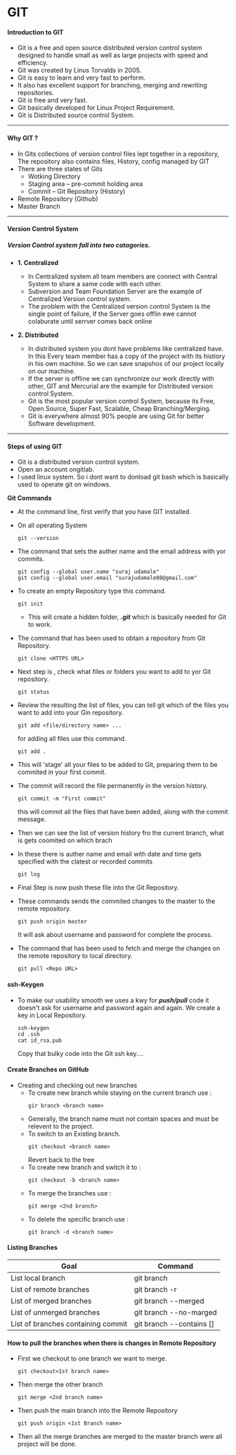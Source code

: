 # **GIT**

#### Introduction to GIT

- Git is a free and open source distributed version control system designed to handle small as well as large projects with speed and efficiency.
- Git was created by Linus Torvalds in 2005.
- Git is easy to learn and very fast to perform.
- It also has excellent support for branching, merging and rewriting repositories.
- Git is free and very fast.
- Git basically developed for Linux Project Requirement.
- Git is Distributed source control System.

---

#### Why GIT ?

- In Gits collections of version control files lept together in a repository, The repository also contains files, History, config managed by GIT
- There are three states of Gits
  - Wotking Directory
  - Staging area – pre-commit holding area
  - Commit – Git Repository (History)
- Remote Repository (Github)
- Master Branch

---

#### Version Control System

##### Version Control system fall into two catagories.

- **1. Centralized**

  - In Centralized system all team members are connect with Central System to share a same code with each other.
  - Subversion and Team Foundation Server are the example of Centralized Version control system.
  - The problem with the Centralized version control System is the single point of failure, If the Server goes offlin ewe cannot colaburate until serrver comes back online

- **2. Distributed**
  - In distributed system you dont have problems like centralized have. In this Every team member has a copy of the project with its histiory in his own machine. So we can save snapshos of our project locally on our machine.
  - If the server is offline we can synchronize our work directly with other, GIT and Mercurial are the example for Distributed version control System.
  - Git is the most popular version control System, because its Free, Open Source, Super Fast, Scalable, Cheap Branching/Merging.
  - Git is everywhere almost 90% people are using Git for better Software development.

---

#### Steps of using GIT

- Git is a distributed version control system.
- Open an account ongitlab.
- I used linux system. So i dont want to donload git bash which is basically used to operate git on windows.

**Git Commands**

- At the command line, first verify that you have GIT installed.
- On all operating System
  ```
  git --version
  ```
- The command that sets the auther name and the email address with yor commits.

  ```
  git config --global user.name "suraj udamale"
  git config --global user.email "surajudamale08@gmail.com"
  ```

- To create an empty Repository type this command.

  ```
  git init
  ```

  - This will create a hidden folder, **_.git_** which is basically needed for Git to work.

- The command that has been used to obtain a repository from Git Repository.
  ```
  git clone <HTTPS URL>
  ```
- Next step is , check what files or folders you want to add to yor Git repository.
  ```
  git status
  ```
- Review the resulting the list of files, you can tell git which of the files you want to add into your Gin repository.
  ```
  git add <file/directory name> ...
  ```
  for adding all files use this command.
  ```
  git add .
  ```
- This will 'stage' all your files to be added to Git, preparing them to be commited in your first commit.
- The commit will record the file permanently in the version history.

  ```
  git commit -m "First commit"
  ```

  this will commit all the files that have been added, along with the commit message.

- Then we can see the list of version history fro the current branch, what is gets coomited on which brach
- In these there is auther name and email with date and time gets specified with the clatest or recorded commits

  ```
  git log
  ```

- Final Step is now push these file into the Git Repository.
- These commands sends the commited changes to the master to the remote repository.

  ```
  git push origin master
  ```

  It will ask about username and password for complete the process.

- The command that has been used to fetch and merge the changes on the remote repository to local directory.
  ```
  git pull <Repo URL>
  ```

#### ssh-Keygen

- To make our usability smooth we uses a kwy for **_push/pull_** code it doesn't ask for username and password again and again. We create a key in Local Repository.
  ```
  ssh-keygen
  cd .ssh
  cat id_rsa.pub
  ```
  Copy that bulky code into the Git ssh key....

#### Create Branches on GitHub

- Creating and checking out new branches
  - To create new branch while staying on the current branch use :
    ```
    gir branch <branch name>
    ```
  - Generally, the branch name must not contain spaces and must be relevent to the project.
  - To switch to an Existing branch.
    ```
    git checkout <branch name>
    ```
    Revert back to the tree
  - To create new branch and switch it to :
    ```
    git checkout -b <branch name>
    ```
  - To merge the branches use :
    ```
    git merge <2nd branch>
    ```
  - To delete the specific branch use :
    ```
    git branch -d <branch name>
    ```

#### Listing Branches

| Goal                               | Command                          |
| ---------------------------------- | -------------------------------- |
| List local branch                  | git branch                       |
| List of remote branches            | git branch -r                    |
| List of merged branches            | git branch --merged              |
| List of unmerged branches          | git branch --no-marged           |
| List of branches containing commit | git branch --contains [<commit>] |

#### How to pull the branches when there is changes in Remote Repository

- First we checkout to one branch we want to merge.
  ```
  git checkout<1st branch name>
  ```
- Then merge the other branch
  ```
  git merge <2nd branch name>
  ```
- Then push the main branch into the Remote Repository
  ```
  git push origin <1st Branch name>
  ```
- Then all the merge branches are merged to the master branch were all project will be done.

